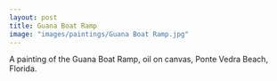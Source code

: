 ```yaml
---
layout: post
title: Guana Boat Ramp
image: "images/paintings/Guana Boat Ramp.jpg"
---
```

A painting of the Guana Boat Ramp, oil on canvas, Ponte Vedra Beach, Florida.
